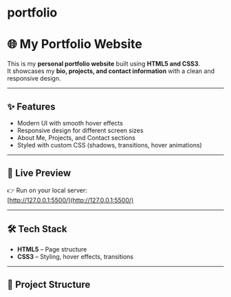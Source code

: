 # portfolio
# 🌐 My Portfolio Website

This is my **personal portfolio website** built using **HTML5 and CSS3**.  
It showcases my **bio, projects, and contact information** with a clean and responsive design.

---

## ✨ Features
- Modern UI with smooth hover effects
- Responsive design for different screen sizes
- About Me, Projects, and Contact sections
- Styled with custom CSS (shadows, transitions, hover animations)

---

## 🚀 Live Preview
👉 Run on your local server:  
[http://127.0.0.1:5500/](http://127.0.0.1:5500/)

---

## 🛠️ Tech Stack
- **HTML5** – Page structure
- **CSS3** – Styling, hover effects, transitions

---

## 📂 Project Structure
